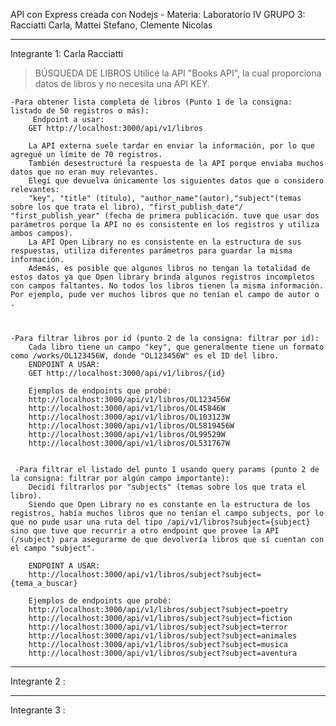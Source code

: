API con Express creada con Nodejs - Materia: Laboratorio IV 
GRUPO 3: Racciatti Carla, Mattei Stefano, Clemente Nicolas 

*******************************************************************************************************************
Integrante 1: Carla Racciatti 
>BÚSQUEDA DE LIBROS
Utilicé la API "Books API", la cual proporciona datos de libros y no necesita una API KEY. 

    -Para obtener lista completa de libros (Punto 1 de la consigna: listado de 50 registros o más): 
         Endpoint a usar: 
        GET http://localhost:3000/api/v1/libros

        La API externa suele tardar en enviar la información, por lo que agregué un límite de 70 registros. 
        También desestructuré la respuesta de la API porque enviaba muchos datos que no eran muy relevantes. 
        Elegí que devuelva únicamente los siguientes datos que o considero relevantes: 
        "key", "title" (título), "author_name"(autor),"subject"(temas sobre los que trata el libro), "first_publish_date"/ "first_publish_year" (fecha de primera publicación. tuve que usar dos parámetros porque la API no es consistente en los registros y utiliza ambos campos). 
        La API Open Library no es consistente en la estructura de sus respuestas, utiliza diferentes parámetros para guardar la misma información. 
        Además, es posible que algunos libros no tengan la totalidad de estos datos ya que Open library brinda algunos registros incompletos con campos faltantes. No todos los libros tienen la misma información. Por ejemplo, pude ver muchos libros que no tenían el campo de autor o .



    -Para filtrar libros por id (punto 2 de la consigna: filtrar por id): 
        Cada libro tiene un campo "key", que generalmente tiene un formato como /works/OL123456W, donde "OL123456W" es el ID del libro.
        ENDPOINT A USAR: 
        GET http://localhost:3000/api/v1/libros/{id}
        
        Ejemplos de endpoints que probé: 
        http://localhost:3000/api/v1/libros/OL123456W
        http://localhost:3000/api/v1/libros/OL45846W
        http://localhost:3000/api/v1/libros/OL103123W
        http://localhost:3000/api/v1/libros/OL5819456W
        http://localhost:3000/api/v1/libros/OL99529W
        http://localhost:3000/api/v1/libros/OL531767W
        
    
     -Para filtrar el listado del punto 1 usando query params (punto 2 de la consigna: filtrar por algún campo importante): 
        Decidí filtrarlos por "subjects" (temas sobre los que trata el libro). 
        Siendo que Open Library no es constante en la estructura de los registros, había muchos libros que no tenían el campo subjects, por lo que no pude usar una ruta del tipo /api/v1/libros?subject={subject} sino que tuve que recurrir a otro endpoint que provee la API (/subject) para asegurarme de que devolvería libros que sí cuentan con el campo "subject". 

        ENDPOINT A USAR: 
        http://localhost:3000/api/v1/libros/subject?subject={tema_a_buscar}

        Ejemplos de endpoints que probé: 
        http://localhost:3000/api/v1/libros/subject?subject=poetry
        http://localhost:3000/api/v1/libros/subject?subject=fiction
        http://localhost:3000/api/v1/libros/subject?subject=terror
        http://localhost:3000/api/v1/libros/subject?subject=animales
        http://localhost:3000/api/v1/libros/subject?subject=musica
        http://localhost:3000/api/v1/libros/subject?subject=aventura



*******************************************************************************************************************
Integrante 2 : 

*******************************************************************************************************************
Integrante 3 : 